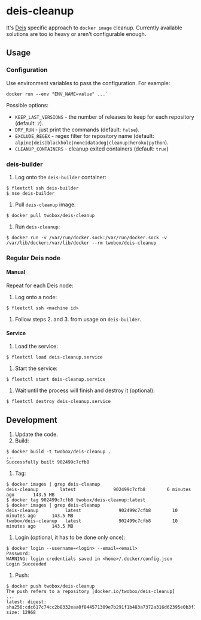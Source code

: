 # deis-cleanup
It's [Deis](https://github.com/deis/deis/) specific approach to `docker image`
cleanup. Currently available solutions are too io heavy or aren't configurable
enough.

## Usage
### Configuration
Use environment variables to pass the configuration. For example:
```
docker run --env "ENV_NAME=value" ...`
```

Possible options:

- `KEEP_LAST_VERSIONS` - the number of releases to keep for each repository (default: `2`).
- `DRY_RUN` - just print the commands (default: `false`).
- `EXCLUDE_REGEX` - regex filter for repository name (default: `alpine|deis|blackhole|none|datadog|cleanup|heroku|python`).
- `CLEANUP_CONTAINERS` - cleanup exited containers (default: `true`)

### deis-builder

1. Log onto the `deis-builder` container:

  ```
  $ fleetctl ssh deis-builder
  $ nse deis-builder
  ```
1. Pull `deis-cleanup` image:

  ```
  $ docker pull twobox/deis-cleanup
  ```
1. Run `deis-cleanup`:

  ```
  $ docker run -v /var/run/docker.sock:/var/run/docker.sock -v /var/lib/docker:/var/lib/docker --rm twobox/deis-cleanup
  ```

### Regular Deis node
#### Manual

Repeat for each Deis node:

1. Log onto a node:

  ```
  $ fleetctl ssh <machine id>
  ```
1. Follow steps 2. and 3. from usage on `deis-builder`.

#### Service

1. Load the service:

  ```
  $ fleetctl load deis-cleanup.service
  ```
1. Start the service:

  ```
  $ fleetctl start deis-cleanup.service
  ```
1. Wait until the process will finish and destroy it (optional):

  ```
  $ fleetctl destroy deis-cleanup.service
  ```

## Development

1. Update the code.
1. Build:

  ```
  $ docker build -t twobox/deis-cleanup .
  ...
  Successfully built 902499c7cfb8
  ```
1. Tag:

  ```
  $ docker images | grep deis-cleanup
  deis-cleanup        latest              902499c7cfb8        6 minutes ago       143.5 MB
  $ docker tag 902499c7cfb8 twobox/deis-cleanup:latest
  $ docker images | grep deis-cleanup
  deis-cleanup          latest              902499c7cfb8        10 minutes ago      143.5 MB
  twobox/deis-cleanup   latest              902499c7cfb8        10 minutes ago      143.5 MB
  ```
1. Login (optional, it has to be done only once):

  ```
  $ docker login --username=<login> --email=<email>
  Password:
  WARNING: login credentials saved in <home>/.docker/config.json
  Login Succeeded
  ```
1. Push:

  ```
  $ docker push twobox/deis-cleanup
  The push refers to a repository [docker.io/twobox/deis-cleanup]
  ...
  latest: digest: sha256:cdc617c74cc2b8332eaa0f844571309e7b291f1b483a7372a316d62395e0b3f1 size: 12968
  ```
